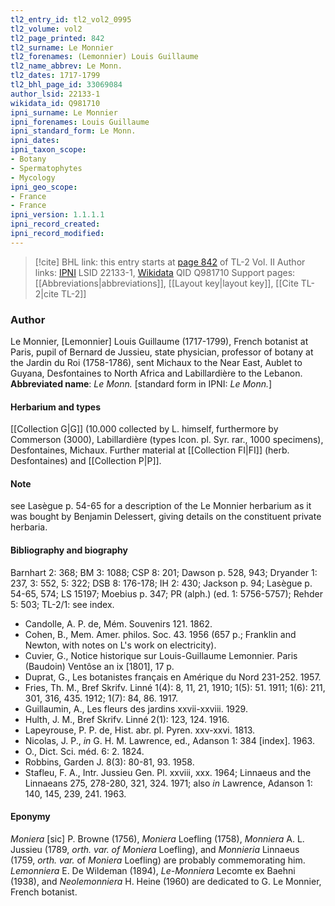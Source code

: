 ```yaml
---
tl2_entry_id: tl2_vol2_0995
tl2_volume: vol2
tl2_page_printed: 842
tl2_surname: Le Monnier
tl2_forenames: (Lemonnier) Louis Guillaume
tl2_name_abbrev: Le Monn.
tl2_dates: 1717-1799
tl2_bhl_page_id: 33069084
author_lsid: 22133-1
wikidata_id: Q981710
ipni_surname: Le Monnier
ipni_forenames: Louis Guillaume
ipni_standard_form: Le Monn.
ipni_dates: 
ipni_taxon_scope: 
- Botany
- Spermatophytes
- Mycology
ipni_geo_scope: 
- France
- France
ipni_version: 1.1.1.1
ipni_record_created: 
ipni_record_modified:
---
```


> [!cite] BHL link: this entry starts at [page 842](https://www.biodiversitylibrary.org/page/33069084) of TL-2 Vol. II
> Author links: [IPNI](https://www.ipni.org/a/22133-1) LSID 22133-1, [Wikidata](https://www.wikidata.org/wiki/Q981710) QID Q981710
> Support pages: [[Abbreviations|abbreviations]], [[Layout key|layout key]], [[Cite TL-2|cite TL-2]]

### Author

Le Monnier, \[Lemonnier\] Louis Guillaume (1717-1799), French botanist at Paris, pupil of Bernard de Jussieu, state physician, professor of botany at the Jardin du Roi (1758-1786), sent Michaux to the Near East, Aublet to Guyana, Desfontaines to North Africa and Labillardière to the Lebanon. 
**Abbreviated name**: *Le Monn.* \[standard form in IPNI: *Le Monn.*\]

#### Herbarium and types

[[Collection G|G]] (10.000 collected by L. himself, furthermore by Commerson (3000), Labillardière (types Icon. pl. Syr. rar., 1000 specimens), Desfontaines, Michaux. Further material at [[Collection FI|FI]] (herb. Desfontaines) and [[Collection P|P]].

#### Note

see Lasègue p. 54-65 for a description of the Le Monnier herbarium as it was bought by Benjamin Delessert, giving details on the constituent private herbaria.

#### Bibliography and biography

Barnhart 2: 368; BM 3: 1088; CSP 8: 201; Dawson p. 528, 943; Dryander 1: 237, 3: 552, 5: 322; DSB 8: 176-178; IH 2: 430; Jackson p. 94; Lasègue p. 54-65, 574; LS 15197; Moebius p. 347; PR (alph.) (ed. 1: 5756-5757); Rehder 5: 503; TL-2/1: see index.
- Candolle, A. P. de, Mém. Souvenirs 121. 1862.
- Cohen, B., Mem. Amer. philos. Soc. 43. 1956 (657 p.; Franklin and Newton, with notes on L's work on electricity).
- Cuvier, G., Notice historique sur Louis-Guillaume Lemonnier. Paris (Baudoin) Ventôse an ix \[1801\], 17 p.
- Duprat, G., Les botanistes français en Amérique du Nord 231-252. 1957.
- Fries, Th. M., Bref Skrifv. Linné 1(4): 8, 11, 21, 1910; 1(5): 51. 1911; 1(6): 211, 301, 316, 435. 1912; 1(7): 84, 86. 1917.
- Guillaumin, A., Les fleurs des jardins xxvii-xxviii. 1929.
- Hulth, J. M., Bref Skrifv. Linné 2(1): 123, 124. 1916.
- Lapeyrouse, P. P. de, Hist. abr. pl. Pyren. xxv-xxvi. 1813.
- Nicolas, J. P., *in* G. H. M. Lawrence, ed., Adanson 1: 384 \[index\]. 1963.
- O., Dict. Sci. méd. 6: 2. 1824.
- Robbins, Garden J. 8(3): 80-81, 93. 1958.
- Stafleu, F. A., Intr. Jussieu Gen. Pl. xxviii, xxx. 1964; Linnaeus and the Linnaeans 275, 278-280, 321, 324. 1971; also *in* Lawrence, Adanson 1: 140, 145, 239, 241. 1963.

#### Eponymy

*Moniera* \[sic\] P. Browne (1756), *Moniera* Loefling (1758), *Monniera* A. L. Jussieu (1789, *orth. var. of Moniera* Loefling), and *Monnieria* Linnaeus (1759, *orth. var.* of *Moniera* Loefling) are probably commemorating him. *Lemonniera* E. De Wildeman (1894), *Le-Monniera* Lecomte ex Baehni (1938), and *Neolemonniera* H. Heine (1960) are dedicated to G. Le Monnier, French botanist.

